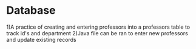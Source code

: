 # Database
1)A practice of creating and entering professors into a professors table to track id's and department
2)Java file can be ran to enter new professors and update existing records
